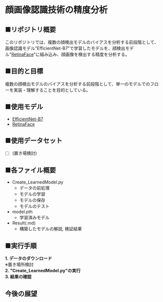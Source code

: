 # 顔画像認識技術の精度分析
## ■リポジトリ概要
このリポジトリでは、複数の顔検出モデルのバイアスを分析する前段階として、画像認識モデル"EfficientNet-B7"で学習したモデルを、顔検出モデル"[RetinaFace](https://github.com/serengil/retinaface)"に組み込み、顔画像を検出する精度を分析する。

## ■目的と目標
複数の顔検出モデルのバイアスを分析する前段階として、単一のモデルでのフローを実装・理解することを目的としている。

## ■使用モデル
- [EfficientNet-B7](https://github.com/tensorflow/tpu/tree/master/models/official/efficientnet)
- [RetinaFace](https://github.com/serengil/retinaface)

## ■使用データセット
- [ ] (置き場検討)

## ■各ファイル概要
- Create_LearnedModel.py
  <br>
  - データの前処理
  - モデルの学習
  - モデルの保存
  - モデルのテスト
- model.pth
  - 学習済みモデル
- Result(.md)
  - 構築したモデルの解説, 検証結果

## ■実行手順
**1. データのダウンロード**<br>
※置き場所検討<br>
**2. "Create_LearnedModel.py"の実行**<br>
**3. 結果の確認**<br>

## 今後の展望
